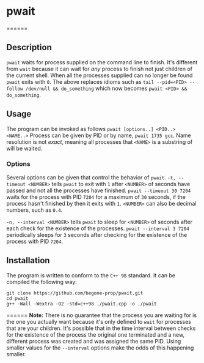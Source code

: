 # pwait
======

## Description
`pwait` waits for process supplied on the command line to finish. It's
different from `wait` because it can wait for *any* process to finish not just
children of the current shell. When all the processes supplied can no longer be
found `pwait` exits with `0`.
The above replaces idioms such as `tail --pid=<PID> --follow /dev/null && do_something`
which now becomes `pwait <PID> && do_something`.

## Usage
The program can be invoked as follows `pwait [options..] <PID..> <NAME..>`
Process can be given by PID or by name, `pwait 1735 gcc`. Name resolution is
not *exact*, meaning all processes that `<NAME>` is a substring of will be waited.

### Options
Several options can be given that control the behavior of `pwait`.
`-t, --timeout <NUMBER>` tells `pwait` to exit with `1` after `<NUMBER>` of
seconds have passed and not all the processes have finished.
`pwait --timeout 30 7204` waits for the process with PID `7204` for a
maximum of `30` seconds, if the process hasn't finished by then it exits
with `1`. `<NUMBER>` can also be decimal numbers, such as `0.4`.

`-n, --interval <NUMBER>` tells `pwait` to sleep for `<NUMBER>` of seconds
after each check for the existence of the processes.
`pwait --interval 3 7204` periodically sleeps for `3` seconds after checking
for the existence of the process with PID `7204`.

## Installation
The program is written to conform to the `C++ 98` standard.
It can be compiled the following way:

```
git clone https://github.com/begone-prop/pwait.git
cd pwait
g++ -Wall -Wextra -O2 -std=c++98 ./pwait.cpp -o ./pwait
```

======
**Note:** There is no guarantee that the process you are waiting for is the one
you actually want because it's only defined to `wait` for processes that are
your children. It's possible that in the time interval between checks for the
existence of the process the original one terminated and a new, different
process was created and was assigned the same PID. Using smaller values for the
`--interval` options make the odds of this happening smaller.

